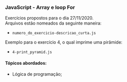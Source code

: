 ### JavaScript - Array e loop For
Exercícios propostos para o dia 27/11/2020.  
Arquivos estão nomeados da seguinte maneira:  
- ```numero_do_exercicio-descricao_curta.js```

Exemplo para o exercício 4, o qual imprime uma pirâmide:
- ```4-print_pyramid.js```

#### Tópicos abordados:
- Lógica de programação;
